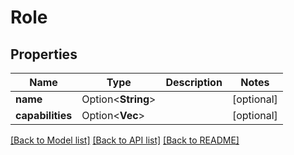 # Role

## Properties

Name | Type | Description | Notes
------------ | ------------- | ------------- | -------------
**name** | Option<**String**> |  | [optional]
**capabilities** | Option<**Vec<String>**> |  | [optional]

[[Back to Model list]](../README.md#documentation-for-models) [[Back to API list]](../README.md#documentation-for-api-endpoints) [[Back to README]](../README.md)


